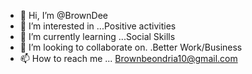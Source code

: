 - 👋 Hi, I’m @BrownDee
- 👀 I’m interested in ...Positive activities
- 🌱 I’m currently learning ...Social Skills
- 💞️ I’m looking to collaborate on. .Better Work/Business
- 📫 How to reach me ...
Brownbeondria10@gmail.com

<!---
BrownDee/BrownDee is a ✨ special ✨ repository because its `README.md` (this file) appears on your GitHub profile.
You can click the Preview link to take a look at your changes.
--->

